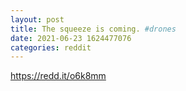 ```yaml
--- 
layout: post 
title: The squeeze is coming. #drones 
date: 2021-06-23 1624477076 
categories: reddit 
--- 
```

https://redd.it/o6k8mm